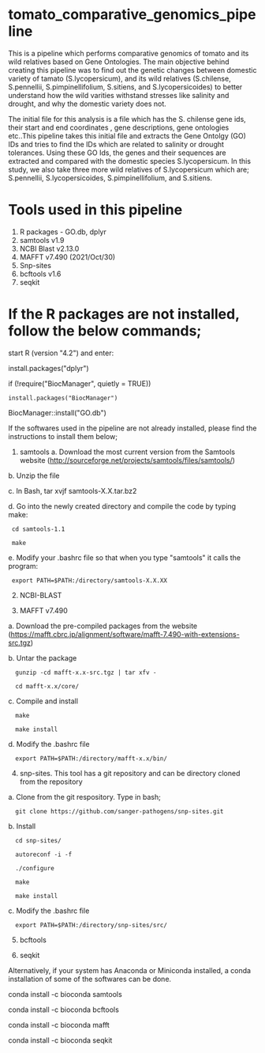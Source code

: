 # tomato_comparative_genomics_pipeline
This is a pipeline which performs comparative genomics of tomato and its wild relatives based on Gene Ontologies.
The main objective behind creating this pipeline was to find out the genetic changes between domestic variety of tamato (S.lycopersicum), and its wild relatives (S.chilense, S.pennellii, S.pimpinellifolium, S.sitiens, and S.lycopersicoides) to better understand how the wild varities withstand stresses like salinity and drought, and why the domestic variety does not.

The initial file for this analysis is a file which has the S. chilense gene ids, their start and end coordinates , gene descriptions, gene ontologies etc..This pipeline takes this initial file and extracts the Gene Ontolgy (GO) IDs and tries to find the IDs which are related to salinity or drought tolerances. Using these GO Ids, the genes and their sequences are extracted and compared with the domestic species S.lycopersicum. In this study, we also take three more wild relatives of S.lycopersicum which are; S.pennellii, S.lycopersicoides, S.pimpinellifolium, and S.sitiens. 

# Tools used in this pipeline
1. R packages - GO.db, dplyr
2. samtools v1.9
3. NCBI Blast v2.13.0
4. MAFFT v7.490 (2021/Oct/30)
5. Snp-sites
6. bcftools v1.6 
7. seqkit

# If the R packages are not installed, follow the below commands;
start R (version "4.2") and enter:

install.packages("dplyr")

if (!require("BiocManager", quietly = TRUE))

    install.packages("BiocManager")

BiocManager::install("GO.db")

If the softwares used in the pipeline are not already installed, please find the  instructions to install them below;

1. samtools
  a.  Download the most current version from the Samtools website (http://sourceforge.net/projects/samtools/files/samtools/)
  
  b. Unzip the file
  
  c. In Bash,
      tar xvjf samtools-X.X.tar.bz2 
      
  d. Go into the newly created directory and compile the code by typing make:
  
     cd samtools-1.1
     
     make
     
  e. Modify your .bashrc file so that when you type "samtools" it calls the program:
  
     export PATH=$PATH:/directory/samtools-X.X.XX 

2. NCBI-BLAST

3. MAFFT v7.490

  a. Download the pre-compiled packages from the website (https://mafft.cbrc.jp/alignment/software/mafft-7.490-with-extensions-src.tgz)
  
  b. Untar the package
  
      gunzip -cd mafft-x.x-src.tgz | tar xfv -
      
      cd mafft-x.x/core/
      
  c. Compile and install
  
      make 
      
      make install
      
  d. Modify the .bashrc file
  
      export PATH=$PATH:/directory/mafft-x.x/bin/
      
4. snp-sites. This tool has a git repository and can be directory cloned from the repository

  a. Clone from the git respository. Type in bash;
  
      git clone https://github.com/sanger-pathogens/snp-sites.git
      
  b. Install
  
      cd snp-sites/
      
      autoreconf -i -f
      
      ./configure
      
      make
      
      make install
      
  c. Modify the .bashrc file
  
      export PATH=$PATH:/directory/snp-sites/src/
      
5. bcftools

7. seqkit

Alternatively, if your system has Anaconda or Miniconda installed, a conda installation of some of the softwares can be done. 

conda install -c bioconda samtools

conda install -c bioconda bcftools

conda install -c bioconda mafft

conda install -c bioconda seqkit
